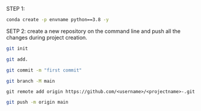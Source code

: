 STEP 1:
```bash
conda create -p envname python==3.8 -y
```
SETP 2:
create a new repository on the command line and push all the changes during project creation.
```bash
git init
```
```bash
git add.
```
```bash
git commit -m "first commit"
```
```bash
git branch -M main
```
```
git remote add origin https://github.com/<username>/<projectname>-.git
```
```bash
git push -m origin main
```